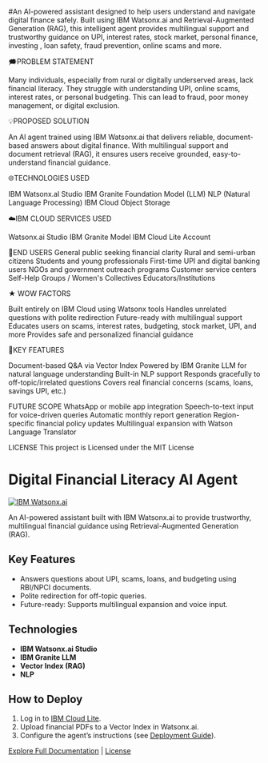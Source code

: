 #An AI-powered assistant designed to help users understand and navigate digital finance safely. Built using IBM Watsonx.ai and Retrieval-Augmented Generation (RAG), this intelligent agent provides multilingual support and trustworthy guidance on UPI, interest rates, stock market, personal finance, investing , loan safety, fraud prevention, online scams and more.

🗯️PROBLEM STATEMENT

Many individuals, especially from rural or digitally underserved areas, lack financial literacy. They struggle with understanding UPI, online scams, interest rates, or personal budgeting. This can lead to fraud, poor money management, or digital exclusion.

💡PROPOSED SOLUTION

An Al agent trained using IBM Watsonx.ai that delivers reliable, document-based answers about digital finance. With multilingual support and document retrieval (RAG), it ensures users receive grounded, easy-to-understand financial guidance.

🌐TECHNOLOGIES USED

IBM Watsonx.al Studio
IBM Granite Foundation Model (LLM)
NLP (Natural Language Processing)
IBM Cloud Object Storage 

☁️IBM CLOUD SERVICES USED

Watsonx.ai Studio
IBM Granite Model
IBM Cloud Lite Account


👥END USERS
General public seeking financial clarity
Rural and semi-urban citizens
Students and young professionals
First-time UPI and digital banking users
NGOs and government outreach programs
Customer service centers
Self-Help Groups / Women's Collectives
Educators/Institutions


★ WOW FACTORS

Built entirely on IBM Cloud using Watsonx tools
Handles unrelated questions with polite redirection
Future-ready with multilingual support
Educates users on scams, interest rates, budgeting, stock market, UPI, and more
Provides safe and personalized financial guidance


🔑KEY FEATURES

Document-based Q&A via Vector Index
Powered by IBM Granite LLM for natural language understanding
Built-in NLP support
Responds gracefully to off-topic/irrelated questions
Covers real financial concerns (scams, loans, savings UPI, etc.)

FUTURE SCOPE
WhatsApp or mobile app integration
Speech-to-text input for voice-driven queries
Automatic monthly report generation
Region-specific financial policy updates
Multilingual expansion with Watson Language Translator

LICENSE
This project is Licensed under the MIT License


# Digital Financial Literacy AI Agent  
[![IBM Watsonx.ai](https://img.shields.io/badge/Powered%20by-IBM%20Watsonx.ai-blue)](https://www.ibm.com/products/watsonx-ai)  

An AI-powered assistant built with IBM Watsonx.ai to provide trustworthy, multilingual financial guidance using Retrieval-Augmented Generation (RAG).  

## Key Features  
- Answers questions about UPI, scams, loans, and budgeting using RBI/NPCI documents.  
- Polite redirection for off-topic queries.  
- Future-ready: Supports multilingual expansion and voice input.  

## Technologies  
- **IBM Watsonx.ai Studio**  
- **IBM Granite LLM**  
- **Vector Index (RAG)**  
- **NLP**  

## How to Deploy  
1. Log in to [IBM Cloud Lite](https://cloud.ibm.com).  
2. Upload financial PDFs to a Vector Index in Watsonx.ai.  
3. Configure the agent’s instructions (see [Deployment Guide](/docs/deployment.md)).  

[Explore Full Documentation](/docs) | [License](/LICENSE)  